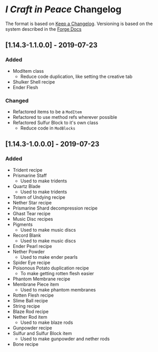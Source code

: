 # *I Craft in Peace* Changelog

The format is based on [Keep a Changelog][1].
Versioning is based on the system described in the [Forge Docs][2]

[1]:https://keepachangelog.com/en/1.0.0/
[2]:https://mcforge.readthedocs.io/en/1.13.x/conventions/versioning/#versioning

## [1.14.3-1.1.0.0] - 2019-07-23

### Added
- ModItem class
    - Reduce code duplication, like setting the creative tab
- Shulker Shell recipe
- Ender Flesh
    
### Changed
- Refactored items to be a `ModItem`
- Refactored to use method refs wherever possible
- Refactored Sulfur Block to it's own class
    - Reduce code in `ModBlocks`

## [1.14.3-1.0.0.0] - 2019-07-23

### Added
- Trident recipe
- Prismarine Staff
    - Used to make tridents
- Quartz Blade
    - Used to make tridents
- Totem of Undying recipe
- Nether Star recipe
- Prismarine Shard decompression recipe
- Ghast Tear recipe
- Music Disc recipes
- Pigments
    - Used to make music discs
- Record Blank
    - Used to make music discs
- Ender Pearl recipe
- Nether Powder
    - Used to make ender pearls
- Spider Eye recipe
- Poisonous Potato duplication recipe
    - To make getting rotten flesh easier
- Phantom Membrane recipe
- Membrane Piece item
    - Used to make phantom membranes
- Rotten Flesh recipe
- Slime Ball recipe
- String recipe
- Blaze Rod recipe
- Nether Rod item
    - Used to make blaze rods
- Gunpowder recipe
- Sulfur and Sulfur Block item
    - Used to make gunpowder and nether rods
- Bone recipe
